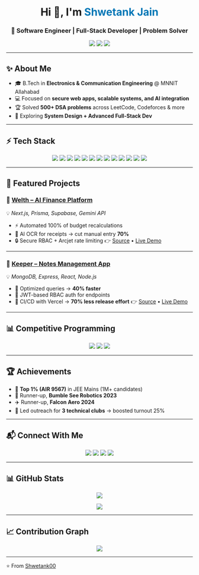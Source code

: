 <!-- Profile Header -->

<h1 align="center">Hi 👋, I'm <span style="color:#0077b6;">Shwetank Jain</span></h1>
<h3 align="center">🚀 Software Engineer | Full-Stack Developer | Problem Solver</h3>

<p align="center">
  <a href="https://portfolio-shwetank.vercel.app/"><img src="https://img.shields.io/badge/🌐 Portfolio-0077b6?style=for-the-badge&logo=google-chrome&logoColor=white" /></a>
  <a href="https://www.linkedin.com/in/shwetank00/"><img src="https://img.shields.io/badge/LinkedIn-0A66C2?style=for-the-badge&logo=linkedin&logoColor=white" /></a>
  <a href="https://github.com/Shwetank00"><img src="https://img.shields.io/badge/GitHub-121011?style=for-the-badge&logo=github&logoColor=white" /></a>
</p>

---

## ✨ About Me

- 🎓 B.Tech in **Electronics & Communication Engineering** @ MNNIT Allahabad
- 💻 Focused on **secure web apps, scalable systems, and AI integration**
- 🏆 Solved **500+ DSA problems** across LeetCode, Codeforces & more
- 🌱 Exploring **System Design + Advanced Full-Stack Dev**

---

## ⚡ Tech Stack

<p align="center">
  <a href="https://isocpp.org/"><img src="https://skillicons.dev/icons?i=cpp" /></a>
  <a href="https://developer.mozilla.org/en-US/docs/Web/JavaScript"><img src="https://skillicons.dev/icons?i=js" /></a>
  <a href="https://react.dev/"><img src="https://skillicons.dev/icons?i=react" /></a>
  <a href="https://nextjs.org/docs"><img src="https://skillicons.dev/icons?i=nextjs" /></a>
  <a href="https://nodejs.org/en/docs"><img src="https://skillicons.dev/icons?i=nodejs" /></a>
  <a href="https://expressjs.com/"><img src="https://skillicons.dev/icons?i=express" /></a>
  <a href="https://tailwindcss.com/docs"><img src="https://skillicons.dev/icons?i=tailwind" /></a>
  <a href="https://www.prisma.io/docs"><img src="https://skillicons.dev/icons?i=prisma" /></a>
  <a href="https://www.mongodb.com/docs/"><img src="https://skillicons.dev/icons?i=mongodb" /></a>
  <a href="https://www.postgresql.org/docs/"><img src="https://skillicons.dev/icons?i=postgres" /></a>
  <a href="https://git-scm.com/doc"><img src="https://skillicons.dev/icons?i=git" /></a>
  <a href="https://vercel.com/docs"><img src="https://skillicons.dev/icons?i=vercel" /></a>
  <a href="https://aws.amazon.com/documentation/"><img src="https://skillicons.dev/icons?i=aws" /></a>
</p>

---

## 🚀 Featured Projects

### 🔹 [Welth – AI Finance Platform](https://welth-shwetank.vercel.app/)

💡 _Next.js, Prisma, Supabase, Gemini API_

- ⚡ Automated 100% of budget recalculations
- 🧠 AI OCR for receipts → cut manual entry **70%**
- 🔒 Secure RBAC + Arcjet rate limiting
  👉 [Source](https://github.com/Shwetank00/welth) • [Live Demo](https://welth-shwetank.vercel.app/)

---

### 🔹 [Keeper – Notes Management App](https://keeper-shwetank.vercel.app/)

💡 _MongoDB, Express, React, Node.js_

- 🚀 Optimized queries → **40% faster**
- 🔑 JWT-based RBAC auth for endpoints
- 🔄 CI/CD with Vercel → **70% less release effort**
  👉 [Source](https://github.com/Shwetank00/keeper) • [Live Demo](https://keeper-shwetank.vercel.app/)

---

## 📊 Competitive Programming

<p align="center">
  <a href="https://leetcode.com/u/shwetank00/"><img src="https://img.shields.io/badge/LeetCode-FFA116?style=for-the-badge&logo=leetcode&logoColor=white" /></a>
  <a href="https://codeforces.com/profile/shwetank00"><img src="https://img.shields.io/badge/Codeforces-1F8ACB?style=for-the-badge&logo=codeforces&logoColor=white" /></a>
  <a href="https://codolio.com/profile/shwetank00"><img src="https://img.shields.io/badge/Codolio-28a745?style=for-the-badge&logo=codeium&logoColor=white" /></a>
</p>

---

## 🏆 Achievements

- 🥇 **Top 1% (AIR 9567)** in JEE Mains (1M+ candidates)
- 🤖 Runner-up, **Bumble See Robotics 2023**
- ✈️ Runner-up, **Falcon Aero 2024**
- 🎯 Led outreach for **3 technical clubs** → boosted turnout 25%

---

## 📬 Connect With Me

<p align="center">
  <a href="mailto:shwetankjain00@gmail.com"><img src="https://img.shields.io/badge/Email-D14836?style=for-the-badge&logo=gmail&logoColor=white" /></a>
  <a href="https://portfolio-shwetank.vercel.app/"><img src="https://img.shields.io/badge/Portfolio-0077b6?style=for-the-badge&logo=vercel&logoColor=white" /></a>
  <a href="https://www.linkedin.com/in/shwetank00/"><img src="https://img.shields.io/badge/LinkedIn-0A66C2?style=for-the-badge&logo=linkedin&logoColor=white" /></a>
  <a href="https://github.com/Shwetank00"><img src="https://img.shields.io/badge/GitHub_Profile-121011?style=for-the-badge&logo=github&logoColor=white" /></a>
</p>

---

## 📊 GitHub Stats

<p align="center">
  <img src="https://github-readme-streak-stats.herokuapp.com/?user=Shwetank00&theme=tokyonight" />
</p>
<p align="center">
  <img src="https://github-readme-stats.vercel.app/api/top-langs/?username=Shwetank00&layout=compact&theme=tokyonight" />
</p>

---

## 📈 Contribution Graph

<p align="center">
  <img src="https://github-readme-activity-graph.vercel.app/graph?username=Shwetank00&theme=tokyo-night" />
</p>

---

⭐️ From [Shwetank00](https://github.com/Shwetank00)
